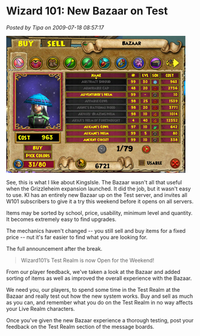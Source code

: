 # Wizard 101: New Bazaar on Test

*Posted by Tipa on 2009-07-18 08:57:17*

![New Bazaar window](../uploads/2009/07/WizardGraphicalClient-2009-07-18-08-50-45-82.jpg "New Bazaar window")

See, this is what I like about KingsIsle. The Bazaar wasn't all that useful when the Grizzleheim expansion launched. It did the job, but it wasn't easy to use. KI has an entirely new Bazaar up on the Test server, and invites all W101 subscribers to give it a try this weekend before it opens on all servers.

Items may be sorted by school, price, usability, minimum level and quantity. It becomes extremely easy to find upgrades.

The mechanics haven't changed -- you still sell and buy items for a fixed price -- nut it's far easier to find what you are looking for.

The full announcement after the break.




> Wizard101’s Test Realm is now Open for the Weekend!

From our player feedback, we've taken a look at the Bazaar and added sorting of items as well as improved the overall experience with the Bazaar. 

We need you, our players, to spend some time in the Test Realm at the Bazaar and really test out how the new system works. Buy and sell as much as you can, and remember what you do on the Test Realm in no way affects your Live Realm characters. 

Once you've given the new Bazaar experience a thorough testing, post your feedback on the Test Realm section of the message boards.




